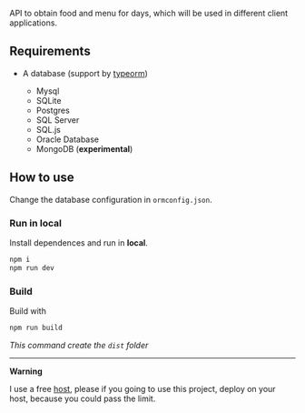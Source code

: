 API to obtain food and menu for days, which will be used in different client applications.

## Requirements

- A database (support by [typeorm](https://typeorm.io/))

  - Mysql
  - SQLite
  - Postgres
  - SQL Server
  - SQL.js
  - Oracle Database
  - MongoDB (**experimental**)

## How to use

Change the database configuration in `ormconfig.json`.

### Run in local

Install dependences and run in **local**.

```bash
npm i
npm run dev
```

### Build

Build with

```bash
npm run build
```

_This command create the `dist` folder_

---

**Warning**

I use a free [host](https://apihomefood.herokuapp.com/), please if you going to use this project, deploy on your host, because you could pass the limit.
